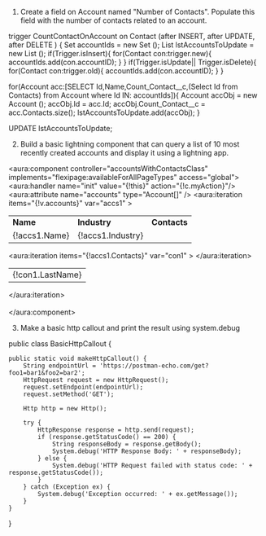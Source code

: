 1. Create a field on Account named "Number of Contacts". Populate this field with the number of contacts related to an
account. 


trigger CountContactOnAccount on Contact (after INSERT, after UPDATE, after DELETE ) {
Set <Id> accountIds = new Set <Id>();
List <Account> lstAccountsToUpdate = new List <Account>();
 if(Trigger.isInsert){
    for(Contact con:trigger.new){
        accountIds.add(con.accountID);
    }
}
if(Trigger.isUpdate|| Trigger.isDelete){
    for(Contact con:trigger.old){
        accountIds.add(con.accountID);
    }
}

for(Account acc:[SELECT Id,Name,Count_Contact__c,(Select Id from Contacts) from Account where Id IN: accountIds]){
    Account accObj = new Account ();
    accObj.Id = acc.Id;
    accObj.Count_Contact__c = acc.Contacts.size();
    lstAccountsToUpdate.add(accObj);
}

UPDATE lstAccountsToUpdate;




 2. Build a basic lightning component that can query a list of 10 most recently created accounts and display it using a
lightning app. 

<aura:component controller="accountsWithContactsClass" implements="flexipage:availableForAllPageTypes" access="global">
    <aura:handler name="init" value="{!this}" action="{!c.myAction}"/>
    <aura:attribute name="accounts" type="Account[]" />
    <table>
        <tr>
            <td>
                <b>Name</b>
            </td>
            <td>
                <b>Industry</b>
            </td>
            <td>
                <b>Contacts</b>
            </td>
        </tr>
        <aura:iteration items="{!v.accounts}" var="accs1" >
            <tr>  
                <td> {!accs1.Name}  </td>
                  <td> {!accs1.Industry}  </td>
                 <!--   <td>   {!accs1.Contacts.lastName}  </td> -->
                <table>
                    <aura:iteration items="{!accs1.Contacts}" var="con1" >
                        <tr>
                            <td>{!con1.LastName}</td>
                        </tr>
                    </aura:iteration>
                </table>
            </tr> 
         </aura:iteration>                                           
    </table>    
</aura:component>








 3. Make a basic http callout and print the result using system.debug

public class BasicHttpCallout {

    public static void makeHttpCallout() {
        String endpointUrl = 'https://postman-echo.com/get?foo1=bar1&foo2=bar2';
        HttpRequest request = new HttpRequest();
        request.setEndpoint(endpointUrl);
        request.setMethod('GET');

        Http http = new Http();

        try {
            HttpResponse response = http.send(request);
            if (response.getStatusCode() == 200) { 
                String responseBody = response.getBody();
				System.debug('HTTP Response Body: ' + responseBody);
            } else {
                System.debug('HTTP Request failed with status code: ' + response.getStatusCode());
            }
        } catch (Exception ex) {
            System.debug('Exception occurred: ' + ex.getMessage());
        }
    }
}
